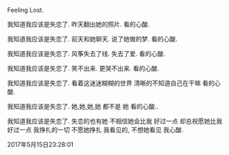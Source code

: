 Feeling Lost.

我知道我应该是失恋了.
昨天翻出她的照片.
看的心酸.

我知道我应该是失恋了.
前天和她聊天.
说了她做的梦.
看的心酸.

我知道我应该是失恋了.
风筝失去了线.
失去了爱.
看的心酸.

我知道我应该是失恋了.
笑不出来.
更哭不出来.
看的心酸.

我知道我应该是失恋了.
看着这迷迷糊糊的世界
清晰的不知道自己在干嘛
看的心酸.

我知道我应该是失恋了.
她,她,她,她
都不是
她
看的心酸..

我知道我应该是失恋了.
失恋的也有她
不相信她会比我
好过一点
却总祝愿她比我
好过一点
我挣扎的一切
不愿她挣扎
我看见的,
不想她看见
我心酸.

2017年5月15日23:28:01

